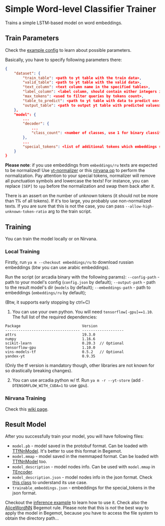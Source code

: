# Simple Word-level Classifier Trainer

Trains a simple LSTM-based model on word embeddings.

## Train Parameters

Check the [example config](https://a.yandex-team.ru/arc/trunk/arcadia/alice/nlu/tools/lstm_classifier_trainer/config.json) to learn about possible parameters.

Basically, you have to specify following parameters there:
```json
{
    "dataset": {
        "train_table": <path to yt table with the train data>,
        "valid_table": <path to yt table with the valid data>,
        "text_column": <text column name in the specified tables>,
        "label_column": <label column, should contain either integers in range {0, ..., class_count - 1} (in case of multiclass classification) or integers/floats in range [0, 1] (in case of binary classification)>,
        "max_tokens": <used to filter queries by tokens count>,
        "table_to_predict": <path to yt table with data to predict on>,
        "output_table": <path to output yt table with predicted values>
    },
    "model": {
        ...
        "decoder": {
            ...
            "class_count": <number of classes, use 1 for binary classification>
        },
        ...
        "special_tokens": <list of additional tokens which embeddings should be trained, e.g., ["[SEP]"]>
    }
}
```

**Please note**: if you use embeddings from `embeddings/ru` texts are expected to be normalized!
Use [yt-normalizer](https://a.yandex-team.ru/arc/trunk/arcadia/alice/nlu/tools/normalizer) or this [nirvana op](https://nirvana.yandex-team.ru/operation/ed8d598c-1b0e-43c7-aa6f-a0151413a704) to perform the normalization.
Pay attention to your special tokens, normalizer will remove all punctuation symbols and lowercase the texts! For instance, you can replace `[SEP]` to `spp` before the normalization and swap them back after it.

There is an assert on the number of unknown tokens (it should not be more than 1% of all tokens). If it's too large, you probably use non-normalized texts. If you are sure that this is not the case, you can pass `--allow-high-unknown-token-ratio` arg to the train script.

## Training

You can train the model locally or on Nirvana.

### Local Training

Firstly, run `ya m --checkout embeddings/ru` to download russian embeddings (btw you can use arabic embeddings).

Run the script (or arcadia binary with the following params):
`--config-path` - path to your model's config (`config.json` by default);
`--output-path` - path to the result model's dir (`models` by default);
`--embeddings-path` - path to embeddings (`embeddings/ru` by default);

(Btw, it supports early stopping by ctrl+C)

1. You can use your own python. You will need `tensorflow[-gpu]==1.10`. The full list of the required dependencies:
```
Package                            Version
---------------------------------- -------------------
attrs                              19.3.0
numpy                              1.16.6
scikit-learn                       0.20.3  // Optional
tensorflow-gpu                     1.10.0
vins-models-tf                     0.5.2   // Optional
yandex-yt                          0.9.35
```
(Only the tf version is mandatory though, other libraries are not known for so drastically breaking changes).

2. You can use arcadia python w/ tf.
Run `ya m -r --yt-store` (add `-DTENSORFLOW_WITH_CUDA=1` to use gpu).

### Nirvana Training
Check this [wiki page](https://wiki.yandex-team.ru/alice/megamind/quality/obuchenie-klassifikatorov-dlja-begemot/obuchenie-lstm-klassifikatorov-dlja-begemot/).

## Result Model
After you successfully train your model, you will have following files:
- `model.pb` - model saved in the protobuf format. Can be loaded with [TTfNnModel](https://a.yandex-team.ru/arc/trunk/arcadia/alice/nlu/libs/tf_nn_model/tf_nn_model.h?rev=6615836#L23). It's better to use this format in Begemot.
- `model.mmap` - model saved in the memmaped format. Can be loaded with [TTfNnModel](https://a.yandex-team.ru/arc/trunk/arcadia/alice/nlu/libs/tf_nn_model/tf_nn_model.h?rev=6615836#L24) too.
- `model_description` - model nodes info. Can be used with `model.mmap` in [TEncoder](https://a.yandex-team.ru/arc/trunk/arcadia/alice/nlu/libs/encoder/encoder.h?rev=5132651#L50).
- `model_description.json` - model nodes info in the json format. Check [this class](https://a.yandex-team.ru/arc/trunk/arcadia/alice/nlu/libs/anaphora_resolver/matchers/lstm/lstm.h?rev=5698848#L24) to understand its use case.
- `trainable_embeddings.json` - embeddings for the special_tokens in the json format.

Checkout the [inference example](https://a.yandex-team.ru/arc/trunk/arcadia/alice/nlu/tools/lstm_classifier_trainer/cpp_inference_example) to learn how to use it. Check also the [AliceWordNN](https://a.yandex-team.ru/arc/trunk/arcadia/search/begemot/rules/alice_word_nn) Begemot rule. Please note that this is *not* the best way to apply the model in Begemot, because you have to access the file system to obtain the directory path...
